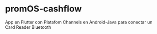 # promOS-cashflow
App en Flutter con Platafom Channels en Android-Java para conectar un Card Reader Bluetooth
